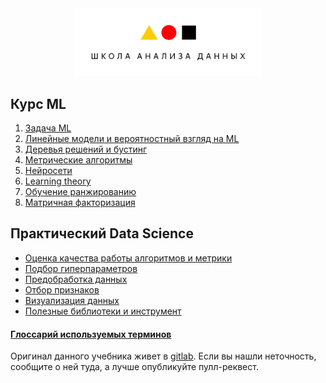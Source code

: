 <div align="center">
    <img src="./imgs/shad.png"  width="300">
</div>


## Курс ML

1. [Задача ML](./chapters/Intro.md)
2. [Линейные модели и вероятностный взгляд на ML](#)
3. [Деревья решений и бустинг](#)
4. [Метрические алгоритмы](#)
4. [Нейросети](#)
5. [Learning theory](#)
6. [Обучение ранжированию](#)
7. [Матричная факторизация](#)


## Практический Data Science
- [Оценка качества работы алгоритмов и метрики](#)
- [Подбор гиперпараметров](#)
- [Предобработка данных](#)
- [Отбор признаков](#)
- [Визуализация данных](#)
- [Полезные библиотеки и инструмент](#)


#### [Глоссарий используемых терминов](#)

Оригинал данного учебника живет в [gitlab](#). Если вы нашли неточность, сообщите о ней туда, а лучше опубликуйте пулл-реквест. 
